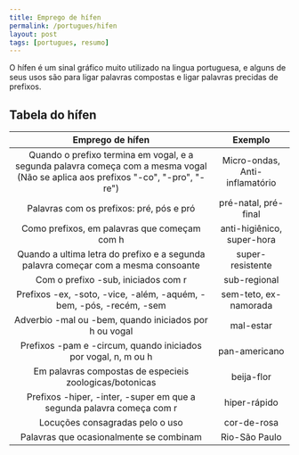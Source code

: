 ```yaml
---
title: Emprego de hífen
permalink: /portugues/hifen
layout: post
tags: [portugues, resumo]
---
```


O hífen é um sinal gráfico muito utilizado na lingua portuguesa, e alguns de seus usos são para ligar palavras compostas e ligar palavras precidas de prefixos.

## Tabela do hífen

| Emprego de hífen | Exemplo |
| :--------------: | :-----: |
| Quando o prefixo termina em vogal, e a segunda palavra começa com a mesma vogal (Não se aplica aos prefixos "-co", "-pro", "-re") | Micro-ondas, Anti-inflamatório |
| Palavras com os prefixos: pré, pós e pró | pré-natal, pré-final |
| Como prefixos, em palavras que começam com h | anti-higiênico, super-hora |
| Quando a ultima letra do prefixo e a segunda palavra começar com a mesma consoante | super-resistente |
| Com o prefixo -sub, iniciados com r | sub-regional |
| Prefixos -ex, -soto, -vice, -além, -aquém, -bem, -pós, -recém, -sem | sem-teto, ex-namorada |
| Adverbio -mal ou -bem, quando iniciados por h ou vogal | mal-estar |
| Prefixos -pam e -circum, quando iniciados por vogal, n, m ou h | pan-americano |
| Em palavras compostas de especieis zoologicas/botonicas | beija-flor |
| Prefixos -hiper, -inter, -super em que a segunda palavra começa com r | hiper-rápido |
| Locuções consagradas pelo o uso | cor-de-rosa |
| Palavras que ocasionalmente se combinam | Rio-São Paulo |
